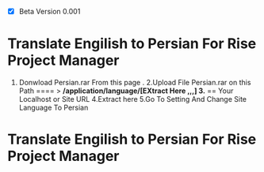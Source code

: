 * [x] Beta Version 0.001
# Translate Engilish to Persian For Rise Project Manager 

1. Donwload Persian.rar From this page .
2.Upload File Persian.rar on this Path  ==== > ****/application/language/[EXtract Here ,,,]
3.**** == Your Localhost or Site URL
4.Extract here 
5.Go To Setting And Change Site Language To Persian

# Translate Engilish to Persian For Rise Project Manager 

